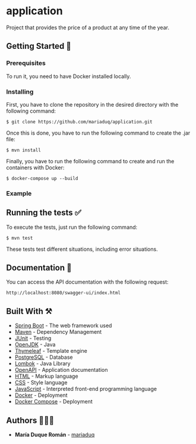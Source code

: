 # application

Project that provides the price of a product at any time of the year.

## Getting Started 🚀

### Prerequisites

To run it, you need to have Docker installed locally. 

### Installing

First, you have to clone the repository in the desired directory with the following command:

```
$ git clone https://github.com/mariaduq/application.git
```
Once this is done, you have to run the following command to create the .jar file:

```
$ mvn install
```
Finally, you have to run the following command to create and run the containers with Docker:

```
$ docker-compose up --build
```

### Example


## Running the tests ✅

To execute the tests, just run the following command:

```
$ mvn test
```
These tests test different situations, including error situations.


## Documentation 📄

You can access the API documentation with the following request:

```
http://localhost:8080/swagger-ui/index.html
```

## Built With ⚒️

* [Spring Boot](https://spring.io) - The web framework used
* [Maven](https://maven.apache.org/) - Dependency Management
* [JUnit](https://junit.org/junit5/) - Testing
* [OpenJDK](https://openjdk.org) - Java
* [Thymeleaf](https://www.thymeleaf.org) - Template engine
* [PostgreSQL](https://www.postgresql.org) - Database
* [Lombok](https://projectlombok.org) - Java Library
* [OpenAPI](https://swagger.io/specification/) - Application documentation
* [HTML](https://lenguajehtml.com) - Markup language
* [CSS](https://lenguajecss.com) - Style language
* [JavaScript](https://lenguajejs.com/javascript/) - Interpreted front-end programming language
* [Docker](https://www.docker.com) - Deployment
* [Docker Compose](https://docs.docker.com/compose/) - Deployment
## Authors 👩🏼‍💻

* **María Duque Román** - [mariaduq](https://github.com/mariaduq)

